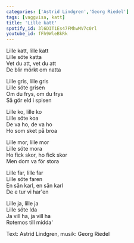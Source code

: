 ```yaml
---
categories: ['Astrid Lindgren','Georg Riedel']
tags: [vaggvisa, katt]
title: 'Lille katt'
spotify_id: 3l6DIT1Es47FMhwMV7c0rl
youtube_id: fFh9WleBkRk
---
```


Lille katt, lille katt  
Lille söte katta  
Vet du att, vet du att  
De blir mörkt om natta

Lille gris, lille gris  
Lille söte grisen  
Om du frys, om du frys  
Så gör eld i spisen

Lille ko, lille ko  
Lille söte koa  
De va ho, de va ho  
Ho som sket på broa

Lille mor, lille mor  
Lille söte mora  
Ho fick skor, ho fick skor  
Men dom va för stora

Lille far, lille far  
Lille söte faren  
En sån karl, en sån karl  
De e tur vi har'en

Lille ja, lille ja  
Lille söte Ida  
Ja vill ha, ja vill ha  
Rotemos till midda'


Text: Astrid Lindgren, musik: Georg Riedel
